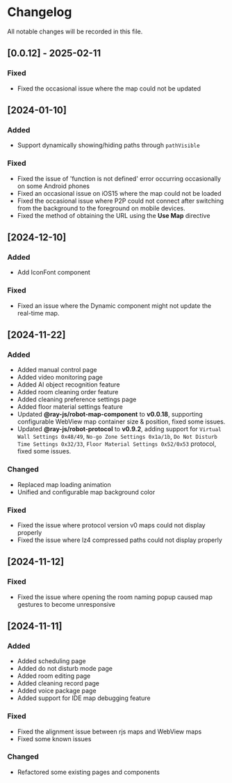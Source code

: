# Changelog

All notable changes will be recorded in this file.

## [0.0.12] - 2025-02-11

### Fixed

- Fixed the occasional issue where the map could not be updated

## [2024-01-10]

### Added

- Support dynamically showing/hiding paths through `pathVisible`

### Fixed

- Fixed the issue of 'function is not defined' error occurring occasionally on some Android phones
- Fixed an occasional issue on iOS15 where the map could not be loaded
- Fixed the occasional issue where P2P could not connect after switching from the background to the foreground on mobile devices.
- Fixed the method of obtaining the URL using the **Use Map** directive

## [2024-12-10]

### Added

- Add IconFont component

### Fixed

- Fixed an issue where the Dynamic component might not update the real-time map.

## [2024-11-22]

### Added

- Added manual control page
- Added video monitoring page
- Added AI object recognition feature
- Added room cleaning order feature
- Added cleaning preference settings page
- Added floor material settings feature
- Updated **@ray-js/robot-map-component** to **v0.0.18**, supporting configurable WebView map container size & position, fixed some issues.
- Updated **@ray-js/robot-protocol** to **v0.9.2**, adding support for `Virtual Wall Settings 0x48/49`, `No-go Zone Settings 0x1a/1b`, `Do Not Disturb Time Settings 0x32/33`, `Floor Material Settings 0x52/0x53` protocol, fixed some issues.

### Changed

- Replaced map loading animation
- Unified and configurable map background color

### Fixed

- Fixed the issue where protocol version v0 maps could not display properly
- Fixed the issue where lz4 compressed paths could not display properly

## [2024-11-12]

### Fixed

- Fixed the issue where opening the room naming popup caused map gestures to become unresponsive

## [2024-11-11]

### Added

- Added scheduling page
- Added do not disturb mode page
- Added room editing page
- Added cleaning record page
- Added voice package page
- Added support for IDE map debugging feature

### Fixed

- Fixed the alignment issue between rjs maps and WebView maps
- Fixed some known issues

### Changed

- Refactored some existing pages and components
